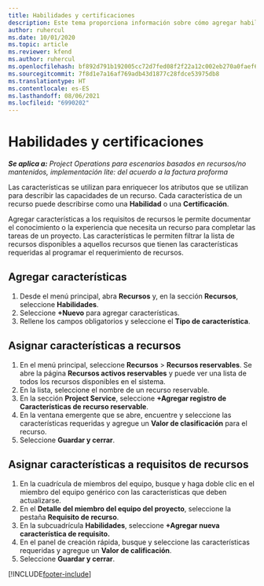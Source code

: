 ```yaml
---
title: Habilidades y certificaciones
description: Este tema proporciona información sobre cómo agregar habilidades y características de certificación a los recursos.
author: ruhercul
ms.date: 10/01/2020
ms.topic: article
ms.reviewer: kfend
ms.author: ruhercul
ms.openlocfilehash: bf892d791b192005cc72d7fed08f2f22a12c002eb270a0faef6ae476fafafc20
ms.sourcegitcommit: 7f8d1e7a16af769adb43d1877c28fdce53975db8
ms.translationtype: HT
ms.contentlocale: es-ES
ms.lasthandoff: 08/06/2021
ms.locfileid: "6990202"
---
```

# <a name="skills-and-certifications"></a>Habilidades y certificaciones
_**Se aplica a:** Project Operations para escenarios basados en recursos/no mantenidos, implementación lite: del acuerdo a la factura proforma_

Las características se utilizan para enriquecer los atributos que se utilizan para describir las capacidades de un recurso. Cada característica de un recurso puede describirse como una **Habilidad** o una **Certificación**.

Agregar características a los requisitos de recursos le permite documentar el conocimiento o la experiencia que necesita un recurso para completar las tareas de un proyecto. Las características le permiten filtrar la lista de recursos disponibles a aquellos recursos que tienen las características requeridas al programar el requerimiento de recursos.

## <a name="add-characteristics"></a>Agregar características

1. Desde el menú principal, abra **Recursos** y, en la sección **Recursos**, seleccione **Habilidades**.
2. Seleccione **+Nuevo** para agregar características.
3. Rellene los campos obligatorios y seleccione el **Tipo de característica**.

## <a name="assign-characteristics-to-resources"></a>Asignar características a recursos

1. En el menú principal, seleccione **Recursos** > **Recursos reservables**. Se abre la página **Recursos activos reservables** y puede ver una lista de todos los recursos disponibles en el sistema.
2. En la lista, seleccione el nombre de un recurso reservable.
3. En la sección **Project Service**, seleccione **+Agregar registro de Características de recurso reservable**.
4. En la ventana emergente que se abre, encuentre y seleccione las características requeridas y agregue un **Valor de clasificación** para el recurso.
5. Seleccione **Guardar y cerrar**.

## <a name="assign-characteristics-to-resource-requirements"></a>Asignar características a requisitos de recursos

1. En la cuadrícula de miembros del equipo, busque y haga doble clic en el miembro del equipo genérico con las características que deben actualizarse.
2. En el **Detalle del miembro del equipo del proyecto**, seleccione la pestaña **Requisito de recurso**.
3. En la subcuadrícula **Habilidades**, seleccione **+Agregar nueva característica de requisito.**
4. En el panel de creación rápida, busque y seleccione las características requeridas y agregue un **Valor de calificación**.
5. Seleccione **Guardar y cerrar**.

[!INCLUDE[footer-include](../includes/footer-banner.md)]